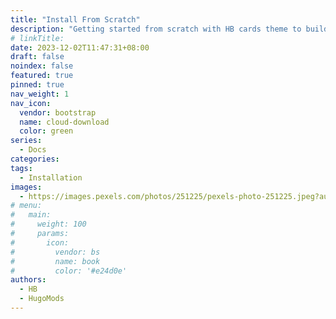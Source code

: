 ```yaml
---
title: "Install From Scratch"
description: "Getting started from scratch with HB cards theme to build your fast, responsive and modular static websites."
# linkTitle:
date: 2023-12-02T11:47:31+08:00
draft: false
noindex: false
featured: true
pinned: true
nav_weight: 1
nav_icon:
  vendor: bootstrap
  name: cloud-download
  color: green
series:
  - Docs
categories:
tags:
  - Installation
images:
  - https://images.pexels.com/photos/251225/pexels-photo-251225.jpeg?auto=compress&cs=tinysrgb&w=1600
# menu:
#   main:
#     weight: 100
#     params:
#       icon:
#         vendor: bs
#         name: book
#         color: '#e24d0e'
authors:
  - HB
  - HugoMods
---
```

